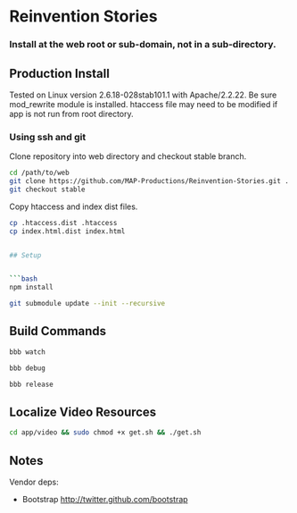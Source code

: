# Reinvention Stories

### Install at the web root or sub-domain, not in a sub-directory.

## Production Install

Tested on Linux version 2.6.18-028stab101.1 with Apache/2.2.22. Be sure mod_rewrite module is installed. htaccess file may need to be modified if app is not run from root directory.

### Using ssh and git

Clone repository into web directory and checkout stable branch.

```bash
cd /path/to/web
git clone https://github.com/MAP-Productions/Reinvention-Stories.git .
git checkout stable
```

Copy htaccess and index dist files.

```bash
cp .htaccess.dist .htaccess
cp index.html.dist index.html


## Setup


```bash
npm install
```

```bash
git submodule update --init --recursive
```

## Build Commands

```bash
bbb watch
```

```bash
bbb debug
```

```bash
bbb release
```

## Localize Video Resources

```bash
cd app/video && sudo chmod +x get.sh && ./get.sh
```



## Notes

Vendor deps:

- Bootstrap http://twitter.github.com/bootstrap
